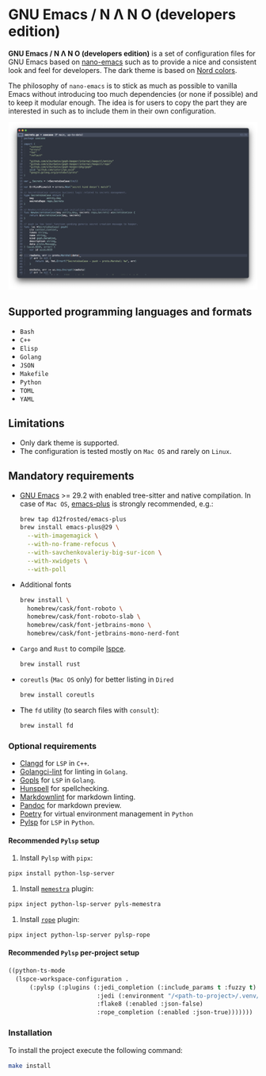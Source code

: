# GNU Emacs / N Λ N O (developers edition)

**GNU Emacs / N Λ N O (developers edition)** is a set of configuration files
for GNU Emacs based on [nano-emacs](https://github.com/rougier/nano-emacs)
such as to provide a nice and consistent look and feel for developers.
The dark theme is based on [Nord colors](https://www.nordtheme.com/).

The philosophy of `nano-emacs` is to stick as much as possible to
vanilla Emacs without introducing too much dependencies (or none if
possible) and to keep it modular enough. The idea is for users to copy
the part they are interested in such as to include them in their own
configuration.

![preview](./images/nano-emacs-dark.png)

## Supported programming languages and formats

- `Bash`
- `C++`
- `Elisp`
- `Golang`
- `JSON`
- `Makefile`
- `Python`
- `TOML`
- `YAML`

## Limitations

- Only dark theme is supported.
- The configuration is tested mostly on `Mac OS` and rarely on `Linux`.

## Mandatory requirements

- [GNU Emacs](https://www.gnu.org/software/emacs/) >= 29.2 with enabled
  tree-sitter and native compilation.
  In case of `Mac OS`, [emacs-plus](https://github.com/d12frosted/homebrew-emacs-plus)
  is strongly recommended, e.g.:

  ```bash
  brew tap d12frosted/emacs-plus
  brew install emacs-plus@29 \
    --with-imagemagick \
    --with-no-frame-refocus \
    --with-savchenkovaleriy-big-sur-icon \
    --with-xwidgets \
    --with-poll
  ```

- Additional fonts

  ```bash
  brew install \
    homebrew/cask/font-roboto \
    homebrew/cask/font-roboto-slab \
    homebrew/cask/font-jetbrains-mono \
    homebrew/cask/font-jetbrains-mono-nerd-font
  ```

- `Cargo` and `Rust` to compile [lspce](https://github.com/zbelial/lspce).

  ```bash
  brew install rust
  ```

- `coreutls` (`Mac OS` only) for better listing in `Dired`

  ```bash
  brew install coreutls
  ```

- The `fd` utility (to search files with `consult`):

  ```bash
  brew install fd
  ```

### Optional requirements

- [Clangd](https://clangd.llvm.org/) for `LSP` in `C++`.
- [Golangci-lint](https://golangci-lint.run/) for linting in `Golang`.
- [Gopls](https://github.com/golang/tools/tree/master/gopls) for `LSP` in `Golang`.
- [Hunspell](https://github.com/hunspell/hunspell) for spellchecking.
- [Markdownlint](https://github.com/DavidAnson/markdownlint-cli2) for markdown linting.
- [Pandoc](https://pandoc.org/) for markdown preview.
- [Poetry](https://python-poetry.org/) for virtual environment management in `Python`
- [Pylsp](https://github.com/python-lsp/python-lsp-server) for `LSP` in `Python`.

#### Recommended `Pylsp` setup

1. Install `Pylsp` with `pipx`:

``` bash
pipx install python-lsp-server
```

1. Install [`memestra`](https://github.com/QuantStack/pyls-memestra) plugin:

``` bash
pipx inject python-lsp-server pyls-memestra
```

1. Install [`rope`](https://github.com/python-rope/pylsp-rope) plugin:

``` bash
pipx inject python-lsp-server pylsp-rope
```

#### Recommended `Pylsp` per-project setup

```lisp
((python-ts-mode
  (lspce-workspace-configuration .
      (:pylsp (:plugins (:jedi_completion (:include_params t :fuzzy t)
                         :jedi (:environment "/<path-to-project>/.venv/bin/python")
                         :flake8 (:enabled :json-false)
                         :rope_completion (:enabled :json-true)))))))
```

### Installation

To install the project execute the following command:

```bash
make install
```
